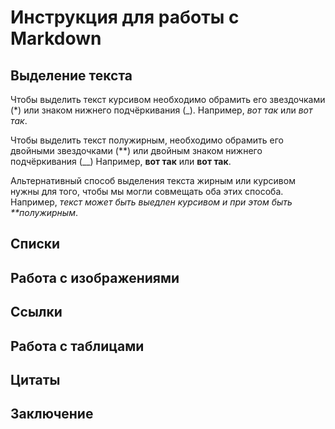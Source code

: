 # Инструкция для работы с Markdown

## Выделение текста

Чтобы выделить текст курсивом необходимо обрамить его звездочками (*) или знаком нижнего подчёркивания (_). Например, *вот так* или _вот так_.

Чтобы выделить текст полужирным, необходимо обрамить его двойными звездочками (**) или двойным знаком нижнего подчёркивания (__) Например, **вот так** или __вот так__.

Альтернативный способ выделения текста жирным или курсивом нужны для того, чтобы мы могли совмещать оба этих способа. Например, _текст может быть выедлен курсивом и при этом быть **полужирным_. 

## Списки

## Работа с изображениями

## Ссылки

## Работа с таблицами

## Цитаты

## Заключение